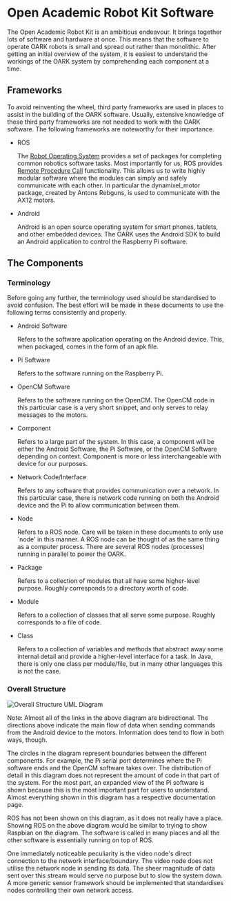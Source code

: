 # Open Academic Robot Kit Software #

The Open Academic Robot Kit is an ambitious endeavour. It brings together lots
of software and hardware at once. This means that the software to operate OARK
robots is small and spread out rather than monolithic. After getting an
initial overview of the system, it is easiest to understand the workings of
the OARK system by comprehending each component at a time.

## Frameworks ##

To avoid reinventing the wheel, third party frameworks are used in places to
assist in the building of the OARK software. Usually, extensive knowledge of
these third party frameworks are not needed to work with the OARK software.
The following frameworks are noteworthy for their importance.

*   ROS

    The [Robot Operating System](http://www.ros.org/) provides a set of
packages for completing common robotics software tasks. Most importantly for
us, ROS provides [Remote Procedure
Call](https://en.wikipedia.org/wiki/Remote_procedure_call) functionality. This
allows us to write highly modular software where the modules can simply and
safely communicate with each other.
    In particular the dynamixel_motor package, created by Antons Rebguns, is
used to communicate with the AX12 motors.

*   Android

    Android is an open source operating system for smart phones, tablets, and
other embedded devices. The OARK uses the Android SDK to build an Android
application to control the Raspberry Pi software.


## The Components ##

### Terminology ###

Before going any further, the terminology used should be standardised to avoid
confusion. The best effort will be made in these documents to use the
following terms consistently and properly.

*   Android Software

    Refers to the software application operating on the Android device. This,
when packaged, comes in the form of an apk file.

*   Pi Software

    Refers to the software running on the Raspberry Pi.

*   OpenCM Software

    Refers to the software running on the OpenCM. The OpenCM code in this
particular case is a very short snippet, and only serves to relay messages to
the motors.

*   Component

    Refers to a large part of the system. In this case, a component will be
either the Android Software, the Pi Software, or the OpenCM Software depending
on context. Component is more or less interchangeable with device for our
purposes.

*   Network Code/Interface

    Refers to any software that provides communication over a network. In this
particular case, there is network code running on both the Android device and
the Pi to allow communication between them.

*   Node

    Refers to a ROS node. Care will be taken in these documents to only use `node' in
this manner. A ROS node can be thought of as the same thing as a computer
process. There are several ROS nodes (processes) running in parallel to power
the OARK.

*   Package

    Refers to a collection of modules that all have some higher-level purpose.
Roughly corresponds to a directory worth of code.
    
*   Module

    Refers to a collection of classes that all serve some purpose. Roughly
corresponds to a file of code.

*   Class

    Refers to a collection of variables and methods that abstract away some
internal detail and provide a higher-level interface for a task. In Java,
there is only one class per module/file, but in many other languages this is
not the case.

### Overall Structure ###

![Overall Structure UML Diagram](overall_structure.png)

Note: Almost all of the links in the above diagram are bidirectional. The
directions above indicate the main flow of data when sending commands from the
Android device to the motors. Information does tend to flow in both ways,
though.

The circles in the diagram represent boundaries between the different
components. For example, the Pi serial port determines where the Pi software
ends and the OpenCM software takes over. The distribution of detail in this
diagram does not represent the amount of code in that part of the system. For
the most part, an expanded view of the Pi software is shown because this is
the most important part for users to understand. Almost everything shown in
this diagram has a respective documentation page.

ROS has not been shown on this diagram, as it does not really have a place.
Showing ROS on the above diagram would be similar to trying to show Raspbian
on the diagram. The software is called in many places and all the other
software is essentially running on top of ROS.

One immediately noticeable peculiarity is the video node's direct connection
to the network interface/boundary. The video node does not utilise the network
node in sending its data. The sheer magnitude of data sent over this stream
would serve no purpose but to slow the system down. A more generic sensor
framework should be implemented that standardises nodes controlling their own
network access.
